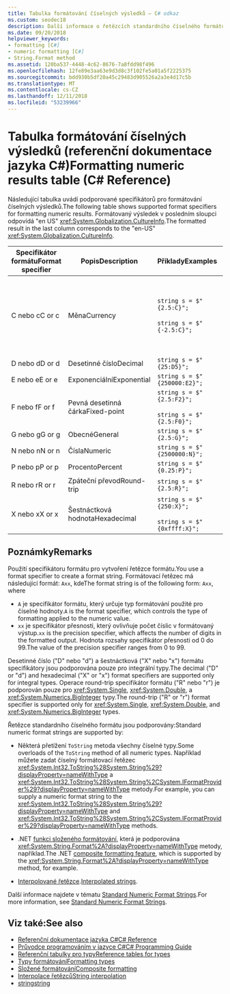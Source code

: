 ```yaml
---
title: Tabulka formátování číselných výsledků – C# odkaz
ms.custom: seodec18
description: Další informace o řetězcích standardního číselného formátu jazyka C#
ms.date: 09/20/2018
helpviewer_keywords:
- formatting [C#]
- numeric formatting [C#]
- String.Format method
ms.assetid: 120ba537-4448-4c62-8676-7a8fdd98f496
ms.openlocfilehash: 12fe89e3aa63e9d3d8c3f102fe5a01a5f2225375
ms.sourcegitcommit: bdd930b5df20a45c29483d905526a2a3e4d17c5b
ms.translationtype: MT
ms.contentlocale: cs-CZ
ms.lasthandoff: 12/11/2018
ms.locfileid: "53239966"
---
```

# <a name="formatting-numeric-results-table-c-reference"></a><span data-ttu-id="e85a4-103">Tabulka formátování číselných výsledků (referenční dokumentace jazyka C#)</span><span class="sxs-lookup"><span data-stu-id="e85a4-103">Formatting numeric results table (C# Reference)</span></span>

<span data-ttu-id="e85a4-104">Následující tabulka uvádí podporované specifikátorů pro formátování číselných výsledků.</span><span class="sxs-lookup"><span data-stu-id="e85a4-104">The following table shows supported format specifiers for formatting numeric results.</span></span> <span data-ttu-id="e85a4-105">Formátovaný výsledek v posledním sloupci odpovídá "en US" <xref:System.Globalization.CultureInfo>.</span><span class="sxs-lookup"><span data-stu-id="e85a4-105">The formatted result in the last column corresponds to the "en-US" <xref:System.Globalization.CultureInfo>.</span></span>

|<span data-ttu-id="e85a4-106">Specifikátor formátu</span><span class="sxs-lookup"><span data-stu-id="e85a4-106">Format specifier</span></span>|<span data-ttu-id="e85a4-107">Popis</span><span class="sxs-lookup"><span data-stu-id="e85a4-107">Description</span></span>|<span data-ttu-id="e85a4-108">Příklady</span><span class="sxs-lookup"><span data-stu-id="e85a4-108">Examples</span></span>|<span data-ttu-id="e85a4-109">Výsledek</span><span class="sxs-lookup"><span data-stu-id="e85a4-109">Result</span></span>|  
|----------------------|-----------------|--------------|------------|  
|<span data-ttu-id="e85a4-110">C nebo c</span><span class="sxs-lookup"><span data-stu-id="e85a4-110">C or c</span></span>|<span data-ttu-id="e85a4-111">Měna</span><span class="sxs-lookup"><span data-stu-id="e85a4-111">Currency</span></span>|`string s = $"{2.5:C}";`<br /><br /> `string s = $"{-2.5:C}";`|<span data-ttu-id="e85a4-112">$2.50</span><span class="sxs-lookup"><span data-stu-id="e85a4-112">$2.50</span></span><br /><br /> <span data-ttu-id="e85a4-113">($2.50)</span><span class="sxs-lookup"><span data-stu-id="e85a4-113">($2.50)</span></span>|  
|<span data-ttu-id="e85a4-114">D nebo d</span><span class="sxs-lookup"><span data-stu-id="e85a4-114">D or d</span></span>|<span data-ttu-id="e85a4-115">Desetinné číslo</span><span class="sxs-lookup"><span data-stu-id="e85a4-115">Decimal</span></span>|`string s = $"{25:D5}";`|<span data-ttu-id="e85a4-116">00025</span><span class="sxs-lookup"><span data-stu-id="e85a4-116">00025</span></span>|  
|<span data-ttu-id="e85a4-117">E nebo e</span><span class="sxs-lookup"><span data-stu-id="e85a4-117">E or e</span></span>|<span data-ttu-id="e85a4-118">Exponenciální</span><span class="sxs-lookup"><span data-stu-id="e85a4-118">Exponential</span></span>|`string s = $"{250000:E2}";`|<span data-ttu-id="e85a4-119">2.50E + 005</span><span class="sxs-lookup"><span data-stu-id="e85a4-119">2.50E+005</span></span>|  
|<span data-ttu-id="e85a4-120">F nebo f</span><span class="sxs-lookup"><span data-stu-id="e85a4-120">F or f</span></span>|<span data-ttu-id="e85a4-121">Pevná desetinná čárka</span><span class="sxs-lookup"><span data-stu-id="e85a4-121">Fixed-point</span></span>|`string s = $"{2.5:F2}";`<br /><br /> `string s = $"{2.5:F0}";`|<span data-ttu-id="e85a4-122">2.50</span><span class="sxs-lookup"><span data-stu-id="e85a4-122">2.50</span></span><br /><br /> <span data-ttu-id="e85a4-123">3</span><span class="sxs-lookup"><span data-stu-id="e85a4-123">3</span></span>|  
|<span data-ttu-id="e85a4-124">G nebo g</span><span class="sxs-lookup"><span data-stu-id="e85a4-124">G or g</span></span>|<span data-ttu-id="e85a4-125">Obecné</span><span class="sxs-lookup"><span data-stu-id="e85a4-125">General</span></span>|`string s = $"{2.5:G}";`|<span data-ttu-id="e85a4-126">2.5</span><span class="sxs-lookup"><span data-stu-id="e85a4-126">2.5</span></span>|  
|<span data-ttu-id="e85a4-127">N nebo n</span><span class="sxs-lookup"><span data-stu-id="e85a4-127">N or n</span></span>|<span data-ttu-id="e85a4-128">Čísla</span><span class="sxs-lookup"><span data-stu-id="e85a4-128">Numeric</span></span>|`string s = $"{2500000:N}";`|<span data-ttu-id="e85a4-129">2,500,000.00</span><span class="sxs-lookup"><span data-stu-id="e85a4-129">2,500,000.00</span></span>|  
|<span data-ttu-id="e85a4-130">P nebo p</span><span class="sxs-lookup"><span data-stu-id="e85a4-130">P or p</span></span>|<span data-ttu-id="e85a4-131">Procento</span><span class="sxs-lookup"><span data-stu-id="e85a4-131">Percent</span></span>|`string s = $"{0.25:P}";`|<span data-ttu-id="e85a4-132">% 25,00</span><span class="sxs-lookup"><span data-stu-id="e85a4-132">25.00%</span></span>|  
|<span data-ttu-id="e85a4-133">R nebo r</span><span class="sxs-lookup"><span data-stu-id="e85a4-133">R or r</span></span>|<span data-ttu-id="e85a4-134">Zpáteční převod</span><span class="sxs-lookup"><span data-stu-id="e85a4-134">Round-trip</span></span>|`string s = $"{2.5:R}";`|<span data-ttu-id="e85a4-135">2.5</span><span class="sxs-lookup"><span data-stu-id="e85a4-135">2.5</span></span>|  
|<span data-ttu-id="e85a4-136">X nebo x</span><span class="sxs-lookup"><span data-stu-id="e85a4-136">X or x</span></span>|<span data-ttu-id="e85a4-137">Šestnáctková hodnota</span><span class="sxs-lookup"><span data-stu-id="e85a4-137">Hexadecimal</span></span>|`string s = $"{250:X}";`<br /><br /> `string s = $"{0xffff:X}";`|<span data-ttu-id="e85a4-138">DM</span><span class="sxs-lookup"><span data-stu-id="e85a4-138">FA</span></span><br /><br /> <span data-ttu-id="e85a4-139">FFFF</span><span class="sxs-lookup"><span data-stu-id="e85a4-139">FFFF</span></span>|  

## <a name="remarks"></a><span data-ttu-id="e85a4-140">Poznámky</span><span class="sxs-lookup"><span data-stu-id="e85a4-140">Remarks</span></span>

<span data-ttu-id="e85a4-141">Použití specifikátoru formátu pro vytvoření řetězce formátu.</span><span class="sxs-lookup"><span data-stu-id="e85a4-141">You use a format specifier to create a format string.</span></span> <span data-ttu-id="e85a4-142">Formátovací řetězec má následující formát: `Axx`, kde</span><span class="sxs-lookup"><span data-stu-id="e85a4-142">The format string is of the following form: `Axx`, where</span></span>

- <span data-ttu-id="e85a4-143">`A` je specifikátor formátu, který určuje typ formátování použité pro číselné hodnoty.</span><span class="sxs-lookup"><span data-stu-id="e85a4-143">`A` is the format specifier, which controls the type of formatting applied to the numeric value.</span></span>
- <span data-ttu-id="e85a4-144">`xx` je specifikátor přesnosti, který ovlivňuje počet číslic v formátovaný výstup.</span><span class="sxs-lookup"><span data-stu-id="e85a4-144">`xx` is the precision specifier, which affects the number of digits in the formatted output.</span></span> <span data-ttu-id="e85a4-145">Hodnota rozsahy specifikátor přesnosti od 0 do 99.</span><span class="sxs-lookup"><span data-stu-id="e85a4-145">The value of the precision specifier ranges from 0 to 99.</span></span>

<span data-ttu-id="e85a4-146">Desetinné číslo ("D" nebo "d") a šestnáctková ("X" nebo "x") formátu specifikátory jsou podporována pouze pro integrální typy.</span><span class="sxs-lookup"><span data-stu-id="e85a4-146">The decimal ("D" or "d") and hexadecimal ("X" or "x") format specifiers are supported only for integral types.</span></span> <span data-ttu-id="e85a4-147">Operace round-trip specifikátor formátu ("R" nebo "r") je podporován pouze pro <xref:System.Single>, <xref:System.Double>, a <xref:System.Numerics.BigInteger> typy.</span><span class="sxs-lookup"><span data-stu-id="e85a4-147">The round-trip ("R" or "r") format specifier is supported only for <xref:System.Single>, <xref:System.Double>, and <xref:System.Numerics.BigInteger> types.</span></span>

<span data-ttu-id="e85a4-148">Řetězce standardního číselného formátu jsou podporovány:</span><span class="sxs-lookup"><span data-stu-id="e85a4-148">Standard numeric format strings are supported by:</span></span>

- <span data-ttu-id="e85a4-149">Některá přetížení `ToString` metoda všechny číselné typy.</span><span class="sxs-lookup"><span data-stu-id="e85a4-149">Some overloads of the `ToString` method of all numeric types.</span></span> <span data-ttu-id="e85a4-150">Například můžete zadat číselný formátovací řetězec <xref:System.Int32.ToString%28System.String%29?displayProperty=nameWithType> a <xref:System.Int32.ToString%28System.String%2CSystem.IFormatProvider%29?displayProperty=nameWithType> metody.</span><span class="sxs-lookup"><span data-stu-id="e85a4-150">For example, you can supply a numeric format string to the <xref:System.Int32.ToString%28System.String%29?displayProperty=nameWithType> and <xref:System.Int32.ToString%28System.String%2CSystem.IFormatProvider%29?displayProperty=nameWithType> methods.</span></span>

- <span data-ttu-id="e85a4-151">.NET [funkci složeného formátování](../../../standard/base-types/composite-formatting.md), která je podporována <xref:System.String.Format%2A?displayProperty=nameWithType> metody, například.</span><span class="sxs-lookup"><span data-stu-id="e85a4-151">The .NET [composite formatting feature](../../../standard/base-types/composite-formatting.md), which is supported by the <xref:System.String.Format%2A?displayProperty=nameWithType> method, for example.</span></span>

- <span data-ttu-id="e85a4-152">[Interpolované řetězce](../tokens/interpolated.md).</span><span class="sxs-lookup"><span data-stu-id="e85a4-152">[Interpolated strings](../tokens/interpolated.md).</span></span>

<span data-ttu-id="e85a4-153">Další informace najdete v tématu [Standard Numeric Format Strings](../../../standard/base-types/standard-numeric-format-strings.md).</span><span class="sxs-lookup"><span data-stu-id="e85a4-153">For more information, see [Standard Numeric Format Strings](../../../standard/base-types/standard-numeric-format-strings.md).</span></span>

## <a name="see-also"></a><span data-ttu-id="e85a4-154">Viz také:</span><span class="sxs-lookup"><span data-stu-id="e85a4-154">See also</span></span>

- [<span data-ttu-id="e85a4-155">Referenční dokumentace jazyka C#</span><span class="sxs-lookup"><span data-stu-id="e85a4-155">C# Reference</span></span>](../index.md)
- [<span data-ttu-id="e85a4-156">Průvodce programováním v jazyce C#</span><span class="sxs-lookup"><span data-stu-id="e85a4-156">C# Programming Guide</span></span>](../../programming-guide/index.md)
- [<span data-ttu-id="e85a4-157">Referenční tabulky pro typy</span><span class="sxs-lookup"><span data-stu-id="e85a4-157">Reference tables for types</span></span>](reference-tables-for-types.md)
- [<span data-ttu-id="e85a4-158">Typy formátování</span><span class="sxs-lookup"><span data-stu-id="e85a4-158">Formatting types</span></span>](../../../standard/base-types/formatting-types.md)
- [<span data-ttu-id="e85a4-159">Složené formátování</span><span class="sxs-lookup"><span data-stu-id="e85a4-159">Composite formatting</span></span>](../../../standard/base-types/composite-formatting.md)
- [<span data-ttu-id="e85a4-160">Interpolace řetězců</span><span class="sxs-lookup"><span data-stu-id="e85a4-160">String interpolation</span></span>](../tokens/interpolated.md)
- [<span data-ttu-id="e85a4-161">string</span><span class="sxs-lookup"><span data-stu-id="e85a4-161">string</span></span>](string.md)
